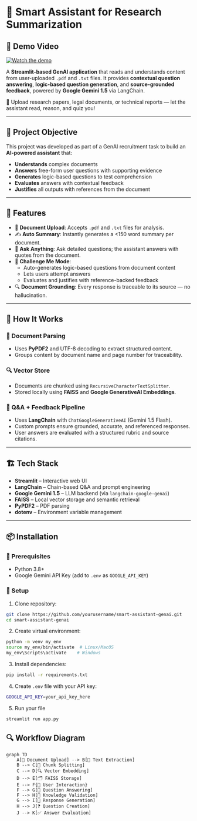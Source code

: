 # 🤖 Smart Assistant for Research Summarization


## 🎥 Demo Video

[![Watch the demo](https://cdn.loom.com/sessions/thumbnails/a3797fb69e784d4790203161815aedff-with-play.gif)](https://www.loom.com/share/a3797fb69e784d4790203161815aedff)

A **Streamlit-based GenAI application** that reads and understands content from user-uploaded `.pdf` and `.txt` files. It provides **contextual question answering**, **logic-based question generation**, and **source-grounded feedback**, powered by **Google Gemini 1.5** via LangChain.

📁 Upload research papers, legal documents, or technical reports — let the assistant read, reason, and quiz you!

---

## 🎯 Project Objective

This project was developed as part of a GenAI recruitment task to build an **AI-powered assistant** that:

- **Understands** complex documents
- **Answers** free-form user questions with supporting evidence
- **Generates** logic-based questions to test comprehension
- **Evaluates** answers with contextual feedback
- **Justifies** all outputs with references from the document

---

## 🚀 Features

- 📄 **Document Upload**: Accepts `.pdf` and `.txt` files for analysis.
- ✍️ **Auto Summary**: Instantly generates a <150 word summary per document.
- 🧠 **Ask Anything**: Ask detailed questions; the assistant answers with quotes from the document.
- 🎯 **Challenge Me Mode**:
  - Auto-generates logic-based questions from document content
  - Lets users attempt answers
  - Evaluates and justifies with reference-backed feedback
- 🔍 **Document Grounding**: Every response is traceable to its source — no hallucination.

---

## 🧠 How It Works

### 📝 Document Parsing
- Uses **PyPDF2** and UTF-8 decoding to extract structured content.
- Groups content by document name and page number for traceability.

### 🔍 Vector Store
- Documents are chunked using `RecursiveCharacterTextSplitter`.
- Stored locally using **FAISS** and **Google GenerativeAI Embeddings**.

### 💬 Q&A + Feedback Pipeline
- Uses **LangChain** with `ChatGoogleGenerativeAI` (Gemini 1.5 Flash).
- Custom prompts ensure grounded, accurate, and referenced responses.
- User answers are evaluated with a structured rubric and source citations.

---

## 🏗️ Tech Stack

- **Streamlit** – Interactive web UI
- **LangChain** – Chain-based Q&A and prompt engineering
- **Google Gemini 1.5** – LLM backend (via `langchain-google-genai`)
- **FAISS** – Local vector storage and semantic retrieval
- **PyPDF2** – PDF parsing
- **dotenv** – Environment variable management

---

## 📦 Installation

### 🧰 Prerequisites

- Python 3.8+
- Google Gemini API Key (add to `.env` as `GOOGLE_API_KEY`)

### 🔧 Setup
1. Clone repository:
```bash
git clone https://github.com/yourusername/smart-assistant-genai.git
cd smart-assistant-genai
```
2. Create virtual environment:
```bash
python -m venv my_env
source my_env/bin/activate  # Linux/MacOS
my_env\Scripts\activate    # Windows
```
3. Install dependencies:
```bash
pip install -r requirements.txt
```
4. Create `.env` file with your API key:
```bash
GOOGLE_API_KEY=your_api_key_here
```
5. Run your file
```bash
streamlit run app.py
```
## 🔍 Workflow Diagram

```mermaid
graph TD
    A[📂 Document Upload] --> B[📝 Text Extraction]
    B --> C[🔗 Chunk Splitting]
    C --> D[🔍 Vector Embedding]
    D --> E[🗂️ FAISS Storage]
    E --> F{🤖 User Interaction}
    F --> G[💬 Question Answering]
    F --> H[🧠 Knowledge Validation]
    G --> I[📝 Response Generation]
    H --> J[❓ Question Creation]
    J --> K[✅ Answer Evaluation]
```










